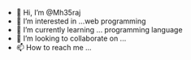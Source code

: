 - 👋 Hi, I’m @Mh35raj
- 👀 I’m interested in ...web programming
- 🌱 I’m currently learning ... programming language
- 💞️ I’m looking to collaborate on ...
- 📫 How to reach me ...

<!---
Mh35raj/Mh35raj is a ✨ special ✨ repository because its `README.md` (this file) appears on your GitHub profile.
You can click the Preview link to take a look at your changes.
--->
